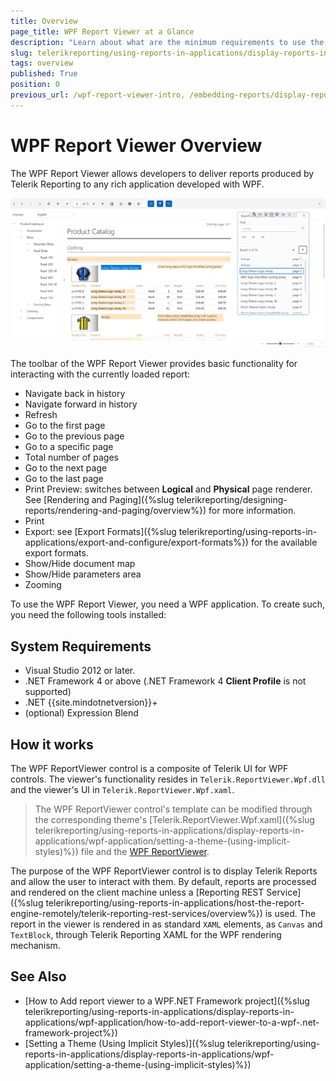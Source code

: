 ```yaml
---
title: Overview
page_title: WPF Report Viewer at a Glance
description: "Learn about what are the minimum requirements to use the Telerik Reporting WPF Report Viewer and how it works."
slug: telerikreporting/using-reports-in-applications/display-reports-in-applications/wpf-application/overview
tags: overview
published: True
position: 0
previous_url: /wpf-report-viewer-intro, /embedding-reports/display-reports-in-applications/wpf-application/, /wpf-report-viewer
---
```


# WPF Report Viewer Overview

The WPF Report Viewer allows developers to deliver reports produced by Telerik Reporting to any rich application developed with WPF.

![An image of the WPF Report Viewer with the Windows11 System theme](images/WpfViewer_Windows11SystemTheme02.png)

The toolbar of the WPF Report Viewer provides basic functionality for interacting with the currently loaded report:

* Navigate back in history
* Navigate forward in history
* Refresh
* Go to the first page
* Go to the previous page
* Go to a specific page
* Total number of pages
* Go to the next page
* Go to the last page
* Print Preview: switches between __Logical__ and __Physical__ page renderer. See [Rendering and Paging]({%slug telerikreporting/designing-reports/rendering-and-paging/overview%}) for more information.
* Print
* Export: see [Export Formats]({%slug telerikreporting/using-reports-in-applications/export-and-configure/export-formats%}) for the available export formats.
* Show/Hide document map
* Show/Hide parameters area
* Zooming

To use the WPF Report Viewer, you need a WPF application. To create such, you need the following tools installed:

## System Requirements

* Visual Studio 2012 or later.
* .NET Framework 4 or above (.NET Framework 4 __Client Profile__ is not supported)
* .NET {{site.mindotnetversion}}+
* (optional) Expression Blend

## How it works

The WPF ReportViewer control is a composite of Telerik UI for WPF controls. The viewer's functionality resides in `Telerik.ReportViewer.Wpf.dll` and the viewer's UI in `Telerik.ReportViewer.Wpf.xaml`.

> The WPF ReportViewer control's template can be modified through the corresponding theme's [Telerik.ReportViewer.Wpf.xaml]({%slug telerikreporting/using-reports-in-applications/display-reports-in-applications/wpf-application/setting-a-theme-(using-implicit-styles)%}) file and the [WPF ReportViewer](/api/Telerik.ReportViewer.Wpf.ReportViewer).

The purpose of the WPF ReportViewer control is to display Telerik Reports and allow the user to interact with them. By default, reports are processed and rendered on the client machine unless a [Reporting REST Service]({%slug telerikreporting/using-reports-in-applications/host-the-report-engine-remotely/telerik-reporting-rest-services/overview%}) is used. The report in the viewer is rendered in as standard `XAML` elements, as `Canvas` and `TextBlock`, through Telerik Reporting XAML for the WPF rendering mechanism.

## See Also

* [How to Add report viewer to a WPF.NET Framework project]({%slug telerikreporting/using-reports-in-applications/display-reports-in-applications/wpf-application/how-to-add-report-viewer-to-a-wpf-.net-framework-project%})
* [Setting a Theme (Using Implicit Styles)]({%slug telerikreporting/using-reports-in-applications/display-reports-in-applications/wpf-application/setting-a-theme-(using-implicit-styles)%})
